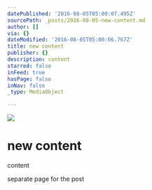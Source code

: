 ```yaml
---
datePublished: '2016-08-05T05:00:07.495Z'
sourcePath: _posts/2016-08-05-new-content.md
author: []
via: {}
dateModified: '2016-08-05T05:00:06.767Z'
title: new content
publisher: {}
description: content
starred: false
inFeed: true
hasPage: false
inNav: false
_type: MediaObject

---
```

![](https://the-grid-user-content.s3-us-west-2.amazonaws.com/1f8ec26f-7aba-4ec5-b668-8a7a2c946ff9.jpg)

# new content

content

separate page for the post